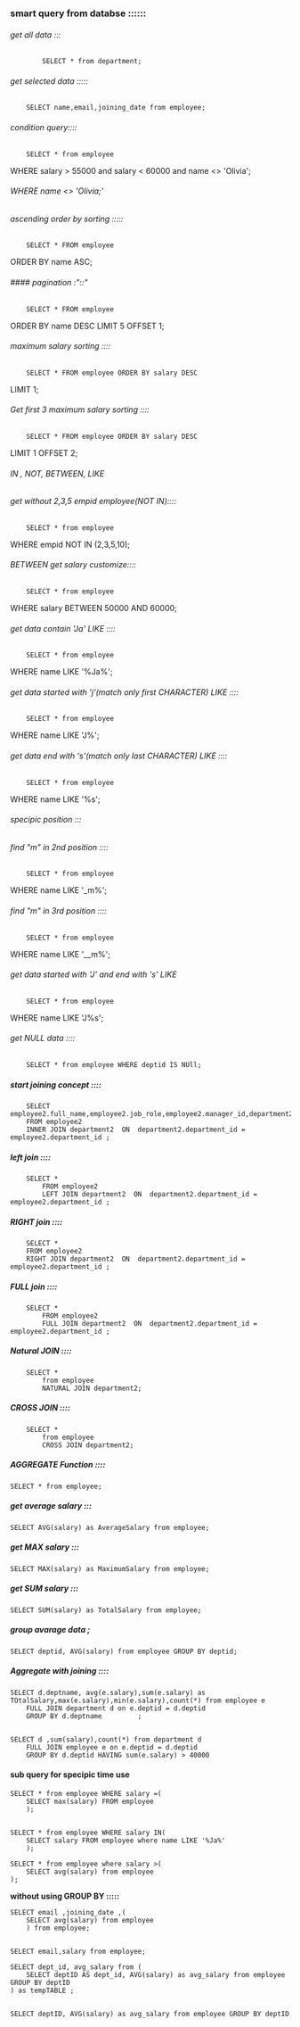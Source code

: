 

###  smart query from databse ::::::


######  get all data :::
            SELECT * from department;

######  get selected data :::::
        SELECT name,email,joining_date from employee;

######  condition query::::
        SELECT * from employee
WHERE salary > 55000 and salary < 60000 and name <> 'Olivia';
######  WHERE name <> 'Olivia;'


######  ascending order by sorting :::::
        SELECT * FROM employee
ORDER BY name
ASC;


######   #### pagination :"::"
        SELECT * FROM employee
ORDER BY name
DESC LIMIT 5 OFFSET 1; 

######  maximum salary sorting ::::

        SELECT * FROM employee ORDER BY salary DESC 
LIMIT 1;


######  Get first 3 maximum salary sorting ::::

        SELECT * FROM employee ORDER BY salary DESC 
LIMIT 1 OFFSET 2;

######  IN , NOT, BETWEEN, LIKE

######  get without 2,3,5 empid employee(NOT IN)::::

        SELECT * from employee 
WHERE empid  NOT IN (2,3,5,10);

######  BETWEEN get salary customize::::

        SELECT * from employee
WHERE salary BETWEEN 50000 AND 60000;

######  get data contain 'Ja' LIKE ::::
        SELECT * from employee
WHERE name  LIKE '%Ja%';


######  get data started with 'j'(match only first CHARACTER)  LIKE ::::
        SELECT * from employee
WHERE name  LIKE 'J%';

######  get data end with 's'(match only last CHARACTER)  LIKE ::::
        SELECT * from employee
WHERE name  LIKE '%s';



######  specipic position :::


######  find "m" in 2nd position  ::::
        SELECT * from employee
WHERE name  LIKE '_m%';


######  find "m" in 3rd position  ::::
        SELECT * from employee
WHERE name  LIKE '__m%';


######  get data started with 'J' and end with 's' LIKE

        SELECT * from employee
WHERE name  LIKE 'J%s';

######  get NULL data ::::

        SELECT * from employee WHERE deptid IS NUll;




##### start joining concept ::::

        SELECT employee2.full_name,employee2.job_role,employee2.manager_id,department2.department_name
        FROM employee2
        INNER JOIN department2  ON  department2.department_id = employee2.department_id ;


##### left join ::::

        SELECT *
            FROM employee2
            LEFT JOIN department2  ON  department2.department_id = employee2.department_id ;


##### RIGHT join ::::

        SELECT *
        FROM employee2
        RIGHT JOIN department2  ON  department2.department_id = employee2.department_id ;



##### FULL join ::::

        SELECT *
            FROM employee2
            FULL JOIN department2  ON  department2.department_id = employee2.department_id ;


##### Natural JOIN ::::

        SELECT *
            from employee
            NATURAL JOIN department2;


##### CROSS JOIN ::::

        SELECT *
            from employee
            CROSS JOIN department2;

##### AGGREGATE Function ::::

    SELECT * from employee;

##### get average salary :::

    SELECT AVG(salary) as AverageSalary from employee;

##### get MAX salary :::

    SELECT MAX(salary) as MaximumSalary from employee;

##### get SUM salary :::

    SELECT SUM(salary) as TotalSalary from employee;

##### group avarage data ;

    SELECT deptid, AVG(salary) from employee GROUP BY deptid;

##### Aggregate with joining ::::

    SELECT d.deptname, avg(e.salary),sum(e.salary) as TOtalSalary,max(e.salary),min(e.salary),count(*) from employee e
        FULL JOIN department d on e.deptid = d.deptid
        GROUP BY d.deptname         ;


    SELECT d ,sum(salary),count(*) from department d
        FULL JOIN employee e on e.deptid = d.deptid
        GROUP BY d.deptid HAVING sum(e.salary) > 40000



#### sub query for specipic time use

    SELECT * from employee WHERE salary =(
        SELECT max(salary) FROM employee
        );


    SELECT * from employee WHERE salary IN(
        SELECT salary FROM employee where name LIKE '%Ja%'
        );

    SELECT * from employee where salary >(
        SELECT avg(salary) from employee
    );

 **without using GROUP BY  :::::**

    SELECT email ,joining_date ,(
        SELECT avg(salary) from employee
        ) from employee;


    SELECT email,salary from employee;

    SELECT dept_id, avg_salary from (
        SELECT deptID AS dept_id, AVG(salary) as avg_salary from employee GROUP BY deptID
    ) as tempTABLE ;


    SELECT deptID, AVG(salary) as avg_salary from employee GROUP BY deptID